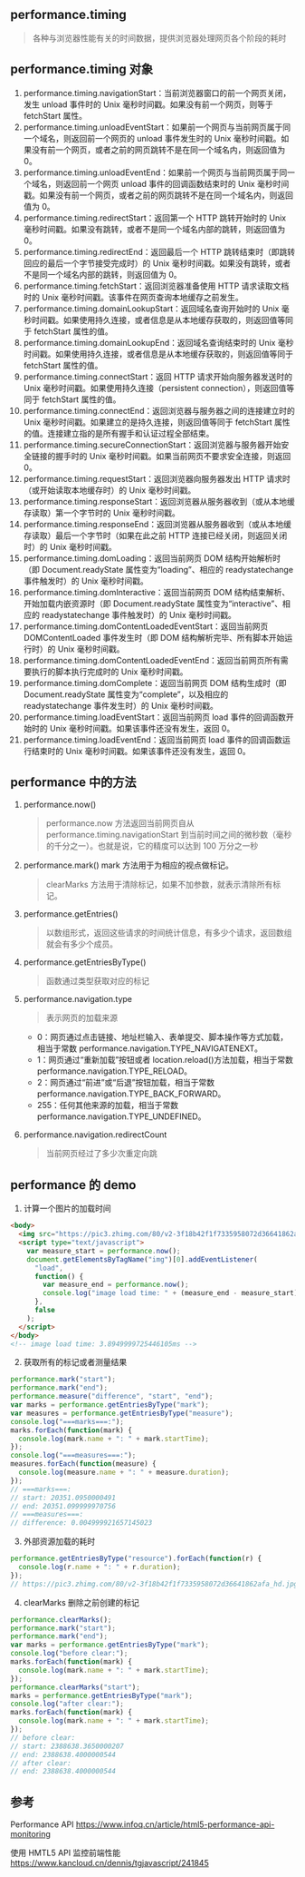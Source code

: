 ## performance.timing

> 各种与浏览器性能有关的时间数据，提供浏览器处理网页各个阶段的耗时

## performance.timing 对象

1. performance.timing.navigationStart：当前浏览器窗口的前一个网页关闭，发生 unload 事件时的 Unix 毫秒时间戳。如果没有前一个网页，则等于 fetchStart 属性。
2. performance.timing.unloadEventStart：如果前一个网页与当前网页属于同一个域名，则返回前一个网页的 unload 事件发生时的 Unix 毫秒时间戳。如果没有前一个网页，或者之前的网页跳转不是在同一个域名内，则返回值为 0。
3. performance.timing.unloadEventEnd：如果前一个网页与当前网页属于同一个域名，则返回前一个网页 unload 事件的回调函数结束时的 Unix 毫秒时间戳。如果没有前一个网页，或者之前的网页跳转不是在同一个域名内，则返回值为 0。
4. performance.timing.redirectStart：返回第一个 HTTP 跳转开始时的 Unix 毫秒时间戳。如果没有跳转，或者不是同一个域名内部的跳转，则返回值为 0。
5. performance.timing.redirectEnd：返回最后一个 HTTP 跳转结束时（即跳转回应的最后一个字节接受完成时）的 Unix 毫秒时间戳。如果没有跳转，或者不是同一个域名内部的跳转，则返回值为 0。
6. performance.timing.fetchStart：返回浏览器准备使用 HTTP 请求读取文档时的 Unix 毫秒时间戳。该事件在网页查询本地缓存之前发生。
7. performance.timing.domainLookupStart：返回域名查询开始时的 Unix 毫秒时间戳。如果使用持久连接，或者信息是从本地缓存获取的，则返回值等同于 fetchStart 属性的值。
8. performance.timing.domainLookupEnd：返回域名查询结束时的 Unix 毫秒时间戳。如果使用持久连接，或者信息是从本地缓存获取的，则返回值等同于 fetchStart 属性的值。
9. performance.timing.connectStart：返回 HTTP 请求开始向服务器发送时的 Unix 毫秒时间戳。如果使用持久连接（persistent connection），则返回值等同于 fetchStart 属性的值。
10. performance.timing.connectEnd：返回浏览器与服务器之间的连接建立时的 Unix 毫秒时间戳。如果建立的是持久连接，则返回值等同于 fetchStart 属性的值。连接建立指的是所有握手和认证过程全部结束。
11. performance.timing.secureConnectionStart：返回浏览器与服务器开始安全链接的握手时的 Unix 毫秒时间戳。如果当前网页不要求安全连接，则返回 0。
12. performance.timing.requestStart：返回浏览器向服务器发出 HTTP 请求时（或开始读取本地缓存时）的 Unix 毫秒时间戳。
13. performance.timing.responseStart：返回浏览器从服务器收到（或从本地缓存读取）第一个字节时的 Unix 毫秒时间戳。
14. performance.timing.responseEnd：返回浏览器从服务器收到（或从本地缓存读取）最后一个字节时（如果在此之前 HTTP 连接已经关闭，则返回关闭时）的 Unix 毫秒时间戳。
15. performance.timing.domLoading：返回当前网页 DOM 结构开始解析时（即 Document.readyState 属性变为“loading”、相应的 readystatechange 事件触发时）的 Unix 毫秒时间戳。
16. performance.timing.domInteractive：返回当前网页 DOM 结构结束解析、开始加载内嵌资源时（即 Document.readyState 属性变为“interactive”、相应的 readystatechange 事件触发时）的 Unix 毫秒时间戳。
17. performance.timing.domContentLoadedEventStart：返回当前网页 DOMContentLoaded 事件发生时（即 DOM 结构解析完毕、所有脚本开始运行时）的 Unix 毫秒时间戳。
18. performance.timing.domContentLoadedEventEnd：返回当前网页所有需要执行的脚本执行完成时的 Unix 毫秒时间戳。
19. performance.timing.domComplete：返回当前网页 DOM 结构生成时（即 Document.readyState 属性变为“complete”，以及相应的 readystatechange 事件发生时）的 Unix 毫秒时间戳。
20. performance.timing.loadEventStart：返回当前网页 load 事件的回调函数开始时的 Unix 毫秒时间戳。如果该事件还没有发生，返回 0。
21. performance.timing.loadEventEnd：返回当前网页 load 事件的回调函数运行结束时的 Unix 毫秒时间戳。如果该事件还没有发生，返回 0。

## performance 中的方法

1. performance.now()
   > performance.now 方法返回当前网页自从 performance.timing.navigationStart 到当前时间之间的微秒数（毫秒的千分之一）。也就是说，它的精度可以达到 100 万分之一秒
2. performance.mark() mark 方法用于为相应的视点做标记。
   > clearMarks 方法用于清除标记，如果不加参数，就表示清除所有标记。
3. performance.getEntries()
   > 以数组形式，返回这些请求的时间统计信息，有多少个请求，返回数组就会有多少个成员。
4. performance.getEntriesByType()
   > 函数通过类型获取对应的标记
5. performance.navigation.type

   > 表示网页的加载来源

   - 0：网页通过点击链接、地址栏输入、表单提交、脚本操作等方式加载，相当于常数 performance.navigation.TYPE_NAVIGATENEXT。
   - 1：网页通过“重新加载”按钮或者 location.reload()方法加载，相当于常数 performance.navigation.TYPE_RELOAD。
   - 2：网页通过“前进”或“后退”按钮加载，相当于常数 performance.navigation.TYPE_BACK_FORWARD。
   - 255：任何其他来源的加载，相当于常数 performance.navigation.TYPE_UNDEFINED。

6. performance.navigation.redirectCount
   > 当前网页经过了多少次重定向跳

## performance 的 demo

1. 计算一个图片的加载时间

```html
<body>
  <img src="https://pic3.zhimg.com/80/v2-3f18b42f1f7335958072d36641862afa_hd.jpg" />
  <script type="text/javascript">
    var measure_start = performance.now();
    document.getElementsByTagName("img")[0].addEventListener(
      "load",
      function() {
        var measure_end = performance.now();
        console.log("image load time: " + (measure_end - measure_start) + "ms");
      },
      false
    );
  </script>
</body>
<!-- image load time: 3.8949999725446105ms -->
```

2. 获取所有的标记或者测量结果

```js
performance.mark("start");
performance.mark("end");
performance.measure("difference", "start", "end");
var marks = performance.getEntriesByType("mark");
var measures = performance.getEntriesByType("measure");
console.log("===marks===:");
marks.forEach(function(mark) {
  console.log(mark.name + ": " + mark.startTime);
});
console.log("===measures===:");
measures.forEach(function(measure) {
  console.log(measure.name + ": " + measure.duration);
});
// ===marks===:
// start: 20351.0950000491
// end: 20351.099999970756
// ===measures===:
// difference: 0.004999921657145023
```

3. 外部资源加载的耗时

```js
performance.getEntriesByType("resource").forEach(function(r) {
  console.log(r.name + ": " + r.duration);
});
// https://pic3.zhimg.com/80/v2-3f18b42f1f7335958072d36641862afa_hd.jpg: 2.740000025369227
```

4. clearMarks 删除之前创建的标记

```js
performance.clearMarks();
performance.mark("start");
performance.mark("end");
var marks = performance.getEntriesByType("mark");
console.log("before clear:");
marks.forEach(function(mark) {
  console.log(mark.name + ": " + mark.startTime);
});
performance.clearMarks("start");
marks = performance.getEntriesByType("mark");
console.log("after clear:");
marks.forEach(function(mark) {
  console.log(mark.name + ": " + mark.startTime);
});
// before clear:
// start: 2388638.3650000207
// end: 2388638.4000000544
// after clear:
// end: 2388638.4000000544
```

## 参考

Performance API https://www.infoq.cn/article/html5-performance-api-monitoring

使用 HMTL5 API 监控前端性能 https://www.kancloud.cn/dennis/tgjavascript/241845
